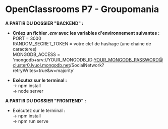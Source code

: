 # OpenClassrooms P7 - Groupomania


__A PARTIR DU DOSSIER "BACKEND" :__  

* __Créez un fichier *.env* avec les variables d'environnement suivantes :__    
PORT = 3000   
RANDOM_SECRET_TOKEN = votre clef de hashage (une chaine de caractères)  
MONGODB_ACCESS = 'mongodb+srv://YOUR_MONGODB_ID:YOUR_MONGODB_PASSWORD@cluster0.lvuol.mongodb.net/SocialNetwork?retryWrites=true&w=majority'  


* __Exécutez sur le terminal :__    
-> npm install  
-> node server  

  
__A PARTIR DU DOSSIER "FRONTEND" :__    

* Exécutez sur le terminal :  
-> npm install  
-> npm run serve  
